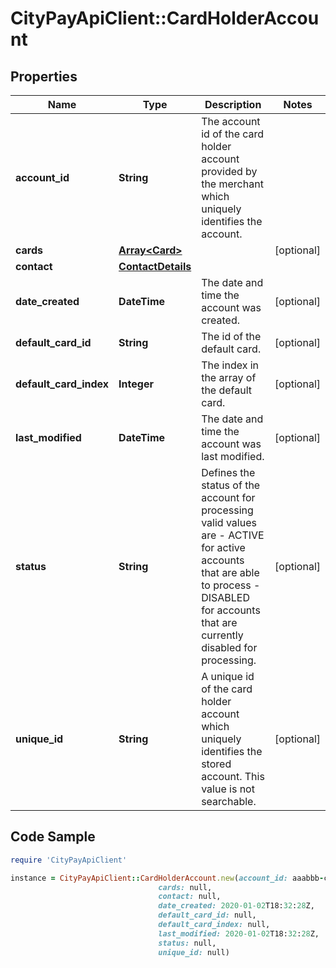 # CityPayApiClient::CardHolderAccount

## Properties

Name | Type | Description | Notes
------------ | ------------- | ------------- | -------------
**account_id** | **String** | The account id of the card holder account provided by the merchant which uniquely identifies the account.  | 
**cards** | [**Array&lt;Card&gt;**](Card.md) |  | [optional] 
**contact** | [**ContactDetails**](ContactDetails.md) |  | 
**date_created** | **DateTime** | The date and time the account was created. | [optional] 
**default_card_id** | **String** | The id of the default card. | [optional] 
**default_card_index** | **Integer** | The index in the array of the default card. | [optional] 
**last_modified** | **DateTime** | The date and time the account was last modified. | [optional] 
**status** | **String** | Defines the status of the account for processing valid values are   - ACTIVE for active accounts that are able to process  - DISABLED for accounts that are currently disabled for processing.  | [optional] 
**unique_id** | **String** | A unique id of the card holder account which uniquely identifies the stored account. This value is not searchable. | [optional] 

## Code Sample

```ruby
require 'CityPayApiClient'

instance = CityPayApiClient::CardHolderAccount.new(account_id: aaabbb-cccddd-eee,
                                 cards: null,
                                 contact: null,
                                 date_created: 2020-01-02T18:32:28Z,
                                 default_card_id: null,
                                 default_card_index: null,
                                 last_modified: 2020-01-02T18:32:28Z,
                                 status: null,
                                 unique_id: null)
```


